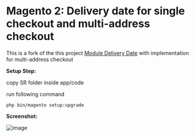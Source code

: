 # Magento 2: Delivery date for single checkout and multi-address checkout

This is a fork of the this project [Module Delivery Date](https://github.com/sohelrana09/magento2-module-delivery-date "Module Delivery Date") with implementation for multi-address checkout


<b>Setup Step:</b>

copy SR folder inside app/code

run following command 

`php bin/magento setup:upgrade`

<b>Screenshot:</b>

![image](https://user-images.githubusercontent.com/15847964/76002041-9f2b2b80-5ecb-11ea-8f36-73ba8b8e119f.png)
